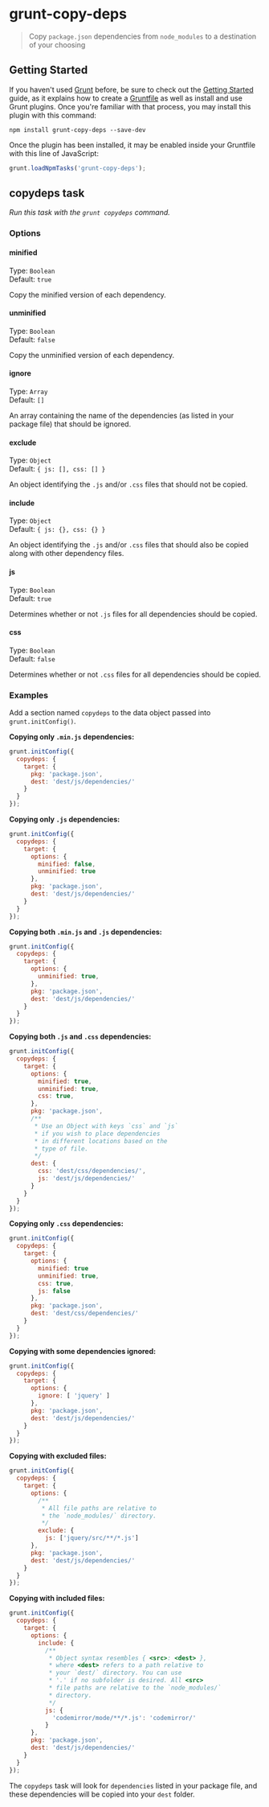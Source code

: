 # grunt-copy-deps

> Copy `package.json` dependencies from `node_modules` to a destination of your choosing



## Getting Started

If you haven't used [Grunt](http://gruntjs.com/) before, be sure to check out the [Getting Started](http://gruntjs.com/getting-started) guide, as it explains how to create a [Gruntfile](http://gruntjs.com/sample-gruntfile) as well as install and use Grunt plugins. Once you're familiar with that process, you may install this plugin with this command:

```shell
npm install grunt-copy-deps --save-dev
```

Once the plugin has been installed, it may be enabled inside your Gruntfile with this line of JavaScript:

```js
grunt.loadNpmTasks('grunt-copy-deps');
```


## copydeps task
_Run this task with the `grunt copydeps` command._


### Options


#### minified

Type: `Boolean`  
Default: `true`

Copy the minified version of each dependency.


#### unminified

Type: `Boolean`  
Default: `false`

Copy the unminified version of each dependency.


#### ignore

Type: `Array`  
Default: `[]`

An array containing the name of the dependencies (as listed in your package file) that should be ignored.

#### exclude

Type: `Object`  
Default: `{ js: [], css: [] }`

An object identifying the `.js` and/or `.css` files that should not be copied.


#### include

Type: `Object`  
Default: `{ js: {}, css: {} }`

An object identifying the `.js` and/or `.css` files that should also be copied along with other dependency files.


#### js

Type: `Boolean`  
Default: `true`

Determines whether or not `.js` files for all dependencies should be copied.


#### css

Type: `Boolean`  
Default: `false`

Determines whether or not `.css` files for all dependencies should be copied.


### Examples

Add a section named `copydeps` to the data object passed into `grunt.initConfig()`.

**Copying only `.min.js` dependencies:**

```js
grunt.initConfig({
  copydeps: {            
    target: {            
      pkg: 'package.json',
      dest: 'dest/js/dependencies/'
    }
  }
});
```

**Copying only `.js` dependencies:**

```js
grunt.initConfig({
  copydeps: {            
    target: {            
      options: {   
        minified: false,
        unminified: true
      },
      pkg: 'package.json',
      dest: 'dest/js/dependencies/'
    }
  }
});
```

**Copying both `.min.js` and `.js` dependencies:**

```js
grunt.initConfig({
  copydeps: {            
    target: {            
      options: {   
        unminified: true,
      },
      pkg: 'package.json',
      dest: 'dest/js/dependencies/'
    }
  }
});
```

**Copying both `.js` and `.css` dependencies:**

```js
grunt.initConfig({
  copydeps: {            
    target: {            
      options: {  
        minified: true,
        unminified: true,
        css: true,
      },
      pkg: 'package.json',
      /**
       * Use an Object with keys `css` and `js`
       * if you wish to place dependencies
       * in different locations based on the
       * type of file.
       */
      dest: {
        css: 'dest/css/dependencies/',
        js: 'dest/js/dependencies/'
      }
    }
  }
});
```


**Copying only `.css` dependencies:**

```js
grunt.initConfig({
  copydeps: {            
    target: {            
      options: {  
        minified: true
        unminified: true,
        css: true,
        js: false
      },
      pkg: 'package.json',
      dest: 'dest/css/dependencies/'
    }
  }
});
```

**Copying with some dependencies ignored:**

```js
grunt.initConfig({
  copydeps: {            
    target: {            
      options: {   
        ignore: [ 'jquery' ]
      },
      pkg: 'package.json',
      dest: 'dest/js/dependencies/'
    }
  }
});
```

**Copying with excluded files:**

```js
grunt.initConfig({
  copydeps: {            
    target: {            
      options: {   
        /**
         * All file paths are relative to
         * the `node_modules/` directory.
         */
        exclude: {
          js: ['jquery/src/**/*.js']
      },
      pkg: 'package.json',
      dest: 'dest/js/dependencies/'
    }
  }
});
```
  
**Copying with included files:**

```js
grunt.initConfig({
  copydeps: {            
    target: {            
      options: {   
        include: {
          /**
           * Object syntax resembles { <src>: <dest> }, 
           * where <dest> refers to a path relative to 
           * your `dest/` directory. You can use
           * '.' if no subfolder is desired. All <src>
           * file paths are relative to the `node_modules/`
           * directory.
           */
          js: {
            'codemirror/mode/**/*.js': 'codemirror/'
          }
      },
      pkg: 'package.json',
      dest: 'dest/js/dependencies/'
    }
  }
});
```

The `copydeps` task will look for `dependencies` listed in your package file, and these dependencies will be copied into your `dest` folder.
